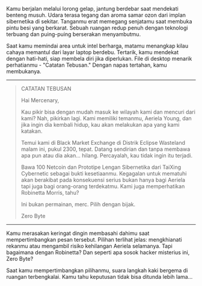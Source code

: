 Kamu berjalan melalui lorong gelap, jantung berdebar saat mendekati benteng musuh. Udara terasa tegang dan aroma samar ozon dari implan sibernetika di sekitar. Tanganmu erat memegang senjatamu saat membuka pintu besi yang berkarat. Sebuah ruangan redup penuh dengan teknologi terbuang dan puing-puing berserakan menyambutmu.

Saat kamu memindai area untuk intel berharga, matamu menangkap kilau cahaya memantul dari layar laptop berdebu. Tertarik, kamu mendekat dengan hati-hati, siap membela diri jika diperlukan. File di desktop menarik perhatianmu - "Catatan Tebusan." Dengan napas tertahan, kamu membukanya.

---

> CATATAN TEBUSAN
>
> Hai Mercenary,
>
> Kau pikir bisa dengan mudah masuk ke wilayah kami dan mencuri dari kami? Nah, pikirkan lagi. Kami memiliki temanmu, Aeriela Young, dan jika ingin dia kembali hidup, kau akan melakukan apa yang kami katakan.
>
> Temui kami di Black Market Exchange di Distrik Eclipse Wasteland malam ini, pukul 2300, tepat. Datang sendirian dan tanpa membawa apa pun atau dia akan... hilang. Percayalah, kau tidak ingin itu terjadi.
>
> Bawa 100 Netcoin dan Prototipe Lengan Sibernetika dari TaiXing Cybernetic sebagai bukti kesetiaanmu. Kegagalan untuk mematuhi akan berakibat pada konsekuensi serius bukan hanya bagi Aeriela tapi juga bagi orang-orang terdekatmu. Kami juga memperhatikan Robinetta Morris, tahu?
>
> Ini bukan permainan, merc. Pilih dengan bijak.
>
> Zero Byte

---

Kamu merasakan keringat dingin membasahi dahimu saat mempertimbangkan pesan tersebut. Pilihan terlihat jelas: mengkhianati rekanmu atau mengambil risiko kehilangan Aeriela selamanya. Tapi bagaimana dengan Robinetta? Dan seperti apa sosok hacker misterius ini, Zero Byte?

Saat kamu mempertimbangkan pilihanmu, suara langkah kaki bergema di ruangan terbengkalai. Kamu tahu keputusan tidak bisa ditunda lebih lama...
